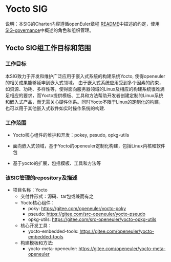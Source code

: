 
# Yocto SIG

说明：本SIG的Charter内容遵循openEuler章程 [README](/zh/governance/README.md)中描述的约定，使用[SIG-governance](/zh/technical-committee/governance/SIG-governance.md)中概述的角色和组织管理。

## Yocto SIG组工作目标和范围

### 工作目标

本SIG致力于开发和维护广泛应用于嵌入式系统的构建系统Yocto,  使得openeuler的相关成果能够延申到嵌入式领域。
由于嵌入式系统应用受到多个因素的约束，如资源、功耗、多样性等，使得面向服务器领域的Linux及相应的构建系统很难满足相应的要求，而Yocto提供模板、工具和方法帮助开发者创建定制的Linux系统和嵌入式产品，而无需关心硬件体系。同时Yocto不限于Linux的定制化的构建，也可以用于其他嵌入式软件如实时操作系统的构建.

### 工作范围

 - Yocto核心组件的维护和开发：pokey, pesudo, opkg-utils

 - 面向嵌入式领域，基于Yocto的openeuler定制化构建，包括Linux内核和软件包

 - 基于yocto的扩展，包括模板、工具和方法等

 ### 该SIG管理的repository及描述

- 项目名称：Yocto
  - 交付件形式：源码、tar包或兼而有之
  - Yocto核心组件：
    - poky: https://gitee.com/openeuler/yocto-poky
    - pseudo: https://gitee.com/src-openeuler/yocto-pseudo
    - opkg-utils: https://gitee.com/src-openeuler/yocto-opkg-utils
  - 核心开发工具：
    - yocto-embedded-tools: https://gitee.com/openeuler/yocto-embedded-tools
  - 构建模板和方法:
    - yocto-meta-openeuler: https://gitee.com/openeuler/yocto-meta-openeuler
